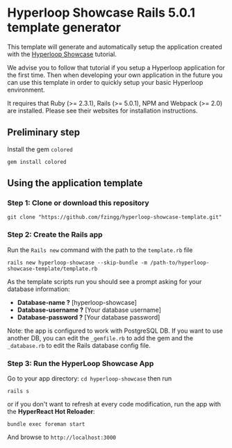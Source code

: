 # Hyperloop Showcase Rails 5.0.1 template generator

This template will generate and automatically setup the application created with the [Hyperloop Showcase](https://github.com/fzingg/hyperloop-showcase) tutorial.

We advise you to follow that tutorial if you setup a Hyperloop application for the first time. Then when developing your own application in the future you can use this template in order to quickly setup your basic Hyperloop environment.

It requires that Ruby (>= 2.3.1), Rails (>= 5.0.1), NPM and Webpack (>= 2.0) are installed. Please see their websites for installation instructions.

## Preliminary step

Install the gem `colored`
```
gem install colored
```

## Using the application template

### Step 1: Clone or download this repository

```
git clone "https://github.com/fzingg/hyperloop-showcase-template.git"
```

### Step 2: Create the Rails app

Run the `Rails new` command with the path to the `template.rb` file

```
rails new hyperloop-showcase --skip-bundle -m /path-to/hyperloop-showcase-template/template.rb
```

As the template scripts run you should see a prompt asking for your database information:

+ **Database-name ?** [hyperloop-showcase]
+ **Database-username ?** [Your database username]
+ **Database-password ?** [Your database password]

Note: the app is configured to work with PostgreSQL DB. If you want to  use another DB, you can edit the `_gemfile.rb` to add the gem and the `_database.rb` to edit the Rails database config file.

### Step 3: Run the HyperLoop Showcase App

Go to your app directory: `cd hyperloop-showcase` then run

```
rails s
```

or if you don't want to refresh at every code modification, run the app with the **HyperReact Hot Reloader**:

```
bundle exec foreman start
```

And browse to `http://localhost:3000`


